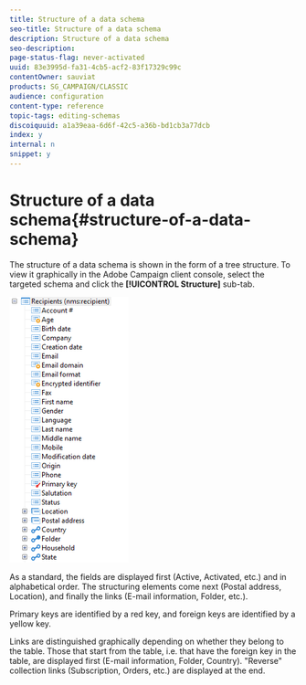 ```yaml
---
title: Structure of a data schema
seo-title: Structure of a data schema
description: Structure of a data schema
seo-description: 
page-status-flag: never-activated
uuid: 83e3995d-fa31-4cb5-acf2-83f17329c99c
contentOwner: sauviat
products: SG_CAMPAIGN/CLASSIC
audience: configuration
content-type: reference
topic-tags: editing-schemas
discoiquuid: a1a39eaa-6d6f-42c5-a36b-bd1cb3a77dcb
index: y
internal: n
snippet: y
---
```


# Structure of a data schema{#structure-of-a-data-schema}

The structure of a data schema is shown in the form of a tree structure. To view it graphically in the Adobe Campaign client console, select the targeted schema and click the **[!UICONTROL Structure]** sub-tab.

![](assets/d_ncs_integration_schema_arbo.png)

As a standard, the fields are displayed first (Active, Activated, etc.) and in alphabetical order. The structuring elements come next (Postal address, Location), and finally the links (E-mail information, Folder, etc.).

Primary keys are identified by a red key, and foreign keys are identified by a yellow key.

Links are distinguished graphically depending on whether they belong to the table. Those that start from the table, i.e. that have the foreign key in the table, are displayed first (E-mail information, Folder, Country). "Reverse" collection links (Subscription, Orders, etc.) are displayed at the end.
